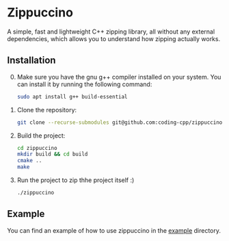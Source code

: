 # Zippuccino

A simple, fast and lightweight C++ zipping library, all without any external dependencies, which allows you to understand how zipping actually works.

## Installation

0. Make sure you have the gnu g++ compiler installed on your system. You can install it by running the following command:

   ```bash
   sudo apt install g++ build-essential
   ```

1. Clone the repository:

   ```bash
   git clone --recurse-submodules git@github.com:coding-cpp/zippuccino
   ```

2. Build the project:

   ```bash
   cd zippuccino
   mkdir build && cd build
   cmake ..
   make
   ```

3. Run the project to zip thhe project itself :)

   ```bash
   ./zippuccino
   ```

## Example

You can find an example of how to use zippuccino in the [example](./example) directory.
